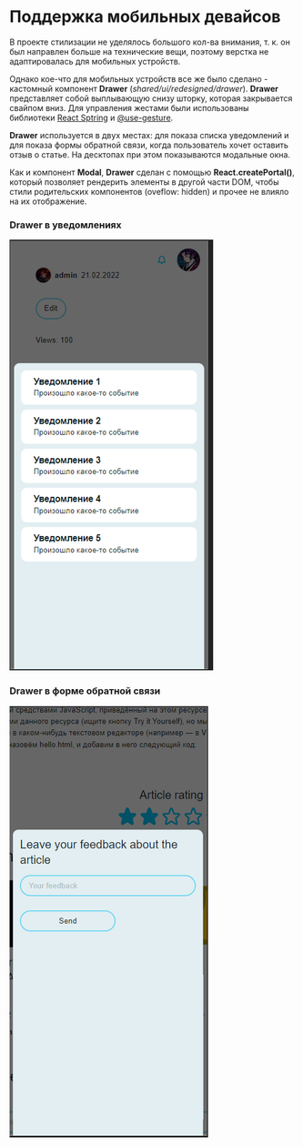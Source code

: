 # Поддержка мобильных девайсов

В проекте стилизации не уделялось большого кол-ва внимания, т. к. он был направлен больше на 
технические вещи, поэтому верстка не адаптировалась для мобильных устройств. 

Однако кое-что для мобильных устройств все же было сделано - кастомный компонент **Drawer** (*shared/ui/redesigned/drawer*). 
**Drawer** представляет собой выплывающую снизу шторку, которая закрывается свайпом вниз. Для управления жестами были использованы библиотеки [React Sptring](https://react-spring.dev/) и [@use-gesture](https://use-gesture.netlify.app/docs/gestures/).

**Drawer** используется в двух местах: для показа списка уведомлений и для показа формы обратной связи, когда пользователь хочет оставить отзыв о статье. На десктопах при этом показываются модальные окна.

Как и компонент **Modal**, **Drawer** сделан с помощью **React.createPortal()**, который позволяет рендерить элементы в другой части DOM, чтобы стили родительских компонентов (oveflow: hidden) и прочее не влияло на их отображение.

### Drawer в уведомлениях
![Import drawer-notifications screenshot](../../public/drawer-notifications.png)
### Drawer в форме обратной связи
![Import drawer-feedback screenshot](../../public/drawer-feedback.png)